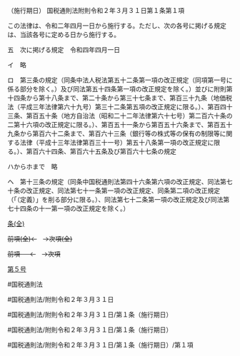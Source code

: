 （施行期日）
国税通則法附則令和２年３月３１日第１条第１項

この法律は、令和二年四月一日から施行する。ただし、次の各号に掲げる規定は、当該各号に定める日から施行する。

五　次に掲げる規定　令和四年四月一日

イ　略

ロ　第三条の規定（同条中法人税法第五十二条第一項の改正規定（同項第一号に係る部分を除く。）及び同法第五十四条第一項の改正規定を除く。）並びに附則第十四条から第十八条まで、第二十条から第三十七条まで、第百三十九条（地価税法（平成三年法律第六十九号）第三十二条第五項の改正規定に限る。）、第百四十三条、第百五十条（地方自治法（昭和二十二年法律第六十七号）第二百六十条の二第十六項の改正規定に限る。）、第百五十一条から第百五十六条まで、第百五十九条から第百六十二条まで、第百六十三条（銀行等の株式等の保有の制限等に関する法律（平成十三年法律第百三十一号）第五十八条第一項の改正規定に限る。）、第百六十四条、第百六十五条及び第百六十七条の規定

ハからホまで　略

ヘ　第十三条の規定（同条中国税通則法第四十六条第六項の改正規定、同法第七十条の改正規定、同法第七十一条第一項の改正規定、同条第二項の改正規定（「（定義）」を削る部分に限る。）、同法第七十二条第一項の改正規定及び同法第七十四条の十一第一項の改正規定を除く。）

[条(全)](国税通則法＿＿＿＿附則令和２年３月３１日第１条_.md)

~~前項(全)←~~　~~→次項(全)~~

~~前項 　 ←~~　~~→次項~~

[第５号](国税通則法＿＿＿＿附則令和２年３月３１日第１条第１項第５号.md)  

#国税通則法

#国税通則法/附則令和２年３月３１日

#国税通則法/附則令和２年３月３１日/第１条（施行期日）

#国税通則法/附則令和２年３月３１日/第１条（施行期日）

#国税通則法/附則令和２年３月３１日/第１条（施行期日）/第１項

